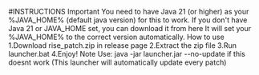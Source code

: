 #INSTRUCTIONS
Important
You need to have Java 21 (or higher) as your %JAVA_HOME% (default java version) for this to work. If you don't have Java 21 or JAVA_HOME set, you can download it from here
It will set your %JAVA_HOME% to the correct version automatically.
How to use
1.Download rise_patch.zip in release page
2.Extract the zip file
3.Run launcher.bat
4.Enjoy!
Note
Use: java -jar launcher.jar --no-update if this doesnt work
(This launcher will automatically update every patch)


